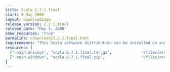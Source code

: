 ```yaml
---
title: Scala 2.7.1.final
start: 5 May 2008
layout: downloadpage
release_version: 2.7.1.final
release_date: "May 5, 2008"
show_resources: "true"
permalink: /download/2.7.1.final.html
requirements: "This Scala software distribution can be installed on any Unix-like or Windows system. It requires the Java runtime version 1.6 or 1.7."
resources: [
  ["-main-unixsys", "scala-2.7.1.final.tar.gz",             "/files/archive/scala-2.7.1.final.tar.gz",                "Mac OS X, Unix, Cygwin",  "13 MB"],
  ["-main-windows", "scala-2.7.1.final.zip",                "/files/archive/scala-2.7.1.final.zip",                   "Windows",                 "13 MB"]
]
---
```




